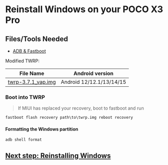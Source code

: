 # Reinstall Windows on your POCO X3 Pro

## Files/Tools Needed

- [ADB & Fastboot](https://developer.android.com/studio/releases/platform-tools)

Modified TWRP:

| File Name                                       | Android version |
|-------------------------------------------------|-----------------|
| [twrp-3.7.1_vap.img](https://github.com/WaLoVayu/POCOX3Pro-Windows-Guides/releases/download/twrp/twrp-3.7.1_vap.img) | Android 12/12.1/13/14/15 |

### Boot into TWRP
>
> If MIUI has replaced your recovery, boot to fastboot and run

```cmd
fastboot flash recovery path\to\twrp.img reboot recovery
```

#### Formatting the Windows partition

```cmd
adb shell format
```

## [Next step: Reinstalling Windows](/en/3-install.md)
